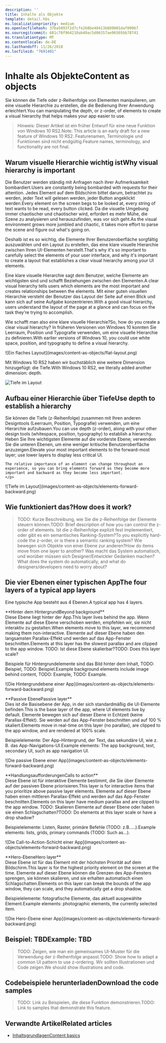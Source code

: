 ```yaml
---
description: ''
title: Inhalte als Objekte
template: detail.hbs
ms.localizationpriority: medium
ms.openlocfilehash: 37ba5093f2d7cfe268be40413b889801daf00967
ms.sourcegitcommit: 681c70f964210ab49ac5d06357ae96505bb78741
ms.translationtype: MT
ms.contentlocale: de-DE
ms.lasthandoff: 11/26/2018
ms.locfileid: "7691401"
---
```

# <a name="content-as-objects"></a><span data-ttu-id="5e0e9-102">Inhalte als Objekte</span><span class="sxs-lookup"><span data-stu-id="5e0e9-102">Content as objects</span></span>

 

<span data-ttu-id="5e0e9-103">Sie können die Tiefe oder z-Reihenfolge von Elementen manipulieren, um eine visuelle Hierarchie zu erstellen, die die Bedienung Ihrer Anwendung erleichtert.</span><span class="sxs-lookup"><span data-stu-id="5e0e9-103">You can manipulating the depth, or z-order, of elements to create a visual hierarchy that helps makes your app easier to use.</span></span>  

> <span data-ttu-id="5e0e9-104">Hinweis: Dieser Artikel ist ein früher Entwurf für eine neue Funktion von Windows 10 RS2.</span><span class="sxs-lookup"><span data-stu-id="5e0e9-104">Note: This article is an early draft for a new feature of Windows 10 RS2.</span></span> <span data-ttu-id="5e0e9-105">Featurenamen, Terminologie und Funktionen sind nicht endgültig.</span><span class="sxs-lookup"><span data-stu-id="5e0e9-105">Feature names, terminology, and functionality are not final.</span></span> 

## <a name="why-visual-hierarchy-is-important"></a><span data-ttu-id="5e0e9-106">Warum visuelle Hierarchie wichtig ist</span><span class="sxs-lookup"><span data-stu-id="5e0e9-106">Why visual hierarchy is important</span></span>

<span data-ttu-id="5e0e9-107">Die Benutzer werden ständig mit Anfragen nach ihrer Aufmerksamkeit bombardiert.</span><span class="sxs-lookup"><span data-stu-id="5e0e9-107">Users are constantly being bombarded with requests for their attention.</span></span> <span data-ttu-id="5e0e9-108">Jedes Element auf dem Bildschirm bittet darum, betrachtet zu werden, jeder Text will gelesen werden, jeder Button angeklickt werden.</span><span class="sxs-lookup"><span data-stu-id="5e0e9-108">Every element on the screen begs to be looked at, every string of text wants to be read, every button clicked.</span></span> <span data-ttu-id="5e0e9-109">Da die visuelle Umgebung immer chaotischer und chaotischer wird, erfordert es mehr Mühe, die Szene zu analysieren und herauszufinden, was vor sich geht.</span><span class="sxs-lookup"><span data-stu-id="5e0e9-109">As the visual environment grows more jumbled and chaotic, it takes more effort to parse the scene and figure out what's going on.</span></span>  

<span data-ttu-id="5e0e9-110">Deshalb ist es so wichtig, die Elemente Ihrer Benutzeroberfläche sorgfältig auszuwählen und ein Layout zu erstellen, das eine klare visuelle Hierarchie zwischen Ihren UI-Elementen herstellt.</span><span class="sxs-lookup"><span data-stu-id="5e0e9-110">That's why it's so important to carefully select the elements of your user interface, and why it's important to create a layout that establishes a clear visual hierarchy among your UI elements.</span></span> <!-- Every element is competing for the user's attention, and every time you add an element, you add a mental tax to the user. -->

<span data-ttu-id="5e0e9-111">Eine klare visuelle Hierarchie sagt dem Benutzer, welche Elemente am wichtigsten sind und schafft Beziehungen zwischen den Elementen.</span><span class="sxs-lookup"><span data-stu-id="5e0e9-111">A clear visual hierarchy tells users which elements are the most important and creates relationships between the elements.</span></span> <span data-ttu-id="5e0e9-112">Mit einer guten visuellen Hierarchie versteht der Benutzer das Layout der Seite auf einen Blick und kann sich auf seine Aufgabe konzentrieren.</span><span class="sxs-lookup"><span data-stu-id="5e0e9-112">With a good visual hierarchy, users understand the layout of the page at a glance and can focus on the task they're trying to accomplish.</span></span> 

<p></p>


<div class="side-by-side">
<div class="side-by-side-content">
  <div class="side-by-side-content-left">
  <p><span data-ttu-id="5e0e9-113">Wie schafft man also eine klare visuelle Hierarchie?</span><span class="sxs-lookup"><span data-stu-id="5e0e9-113">So, how do you create a clear visual hierarchy?</span></span> <span data-ttu-id="5e0e9-114">In früheren Versionen von Windows 10 konnten Sie Leerraum, Position und Typografie verwenden, um eine visuelle Hierarchie zu definieren.</span><span class="sxs-lookup"><span data-stu-id="5e0e9-114">With earlier versions of Windows 10, you could use white space, position, and typography to define a visual hierarchy.</span></span> </p>
  </div>
  <div class="side-by-side-content-right">
    ![Ein flaches Layout](images/content-as-objects/flat-layout.png)
    
  </div>
</div>
</div>

<span data-ttu-id="5e0e9-116">Mit Windows 10 RS2 haben wir buchstäblich eine weitere Dimension hinzugefügt: die Tiefe.</span><span class="sxs-lookup"><span data-stu-id="5e0e9-116">With Windows 10 RS2, we literally added another dimension: depth.</span></span> 

![Tiefe im Layout](images/content-as-objects/depth-in-layout2.png)


## <a name="use-depth-to-establish-a-hierarchy"></a><span data-ttu-id="5e0e9-118">Aufbau einer Hierarchie über Tiefe</span><span class="sxs-lookup"><span data-stu-id="5e0e9-118">Use depth to establish a hierarchy</span></span> 

<p></p>

<div class="side-by-side">
<div class="side-by-side-content">
  <div class="side-by-side-content-left">
     <p><span data-ttu-id="5e0e9-119">Sie können die Tiefe (z-Reihenfolge) zusammen mit Ihren anderen Designtools (Leerraum, Position, Typografie) verwenden, um eine Hierarchie aufzubauen.</span><span class="sxs-lookup"><span data-stu-id="5e0e9-119">You can use depth (z-order), along with your other design tools (whitespace, position, typography) to establish a hierarchy.</span></span> <span data-ttu-id="5e0e9-120">Heben Sie Ihre wichtigsten Elemente auf die vorderste Ebene; verwenden Sie die unteren Ebenen, um eine weniger kritische Benutzeroberfläche anzuzeigen.</span><span class="sxs-lookup"><span data-stu-id="5e0e9-120">Elevate your most important elements to the forward-most layer; use lower layers to display less critical UI.</span></span> 

    The relative importance of an element can change throughout an experience, so you can bring elements forward as they become more important and backward as they become less important. 
    </p>
  </div>
  <div class="side-by-side-content-right">
    ![Tiefe im Layout](images/content-as-objects/elements-forward-backward.png) 
    
  </div>
</div>
</div>

## <a name="how-does-it-work"></a><span data-ttu-id="5e0e9-122">Wie funktioniert das?</span><span class="sxs-lookup"><span data-stu-id="5e0e9-122">How does it work?</span></span>
> <span data-ttu-id="5e0e9-123">TODO: Kurze Beschreibung, wie Sie die z-Reihenfolge der Elemente steuern können.</span><span class="sxs-lookup"><span data-stu-id="5e0e9-123">TODO: Brief description of how you can control the z-order of elements.</span></span> <span data-ttu-id="5e0e9-124">Ist die z-Reihenfolge explizit fest implementiert, oder gibt es ein semantisches Ranking-System?</span><span class="sxs-lookup"><span data-stu-id="5e0e9-124">To you explicitly hard-code the z-order, or is there a semantic ranking system?</span></span> <span data-ttu-id="5e0e9-125">Wie bewegen sich Objekte von einer Ebene zur anderen?</span><span class="sxs-lookup"><span data-stu-id="5e0e9-125">How do items move from one layer to another?</span></span> <span data-ttu-id="5e0e9-126">Was macht das System automatisch, und worüber müssen sich Designer/Entwickler Gedanken machen?</span><span class="sxs-lookup"><span data-stu-id="5e0e9-126">What does the system do automatically, and what do designers/developers need to worry about?</span></span> 

## <a name="the-four-layers-of-a-typical-app-layers"></a><span data-ttu-id="5e0e9-127">Die vier Ebenen einer typischen App</span><span class="sxs-lookup"><span data-stu-id="5e0e9-127">The four layers of a typical app layers</span></span>

<p><span data-ttu-id="5e0e9-128">Eine typische App besteht aus 4 Ebenen.</span><span class="sxs-lookup"><span data-stu-id="5e0e9-128">A typical app has 4 layers.</span></span></p>
<p></p>

<div class="side-by-side">
<div class="side-by-side-content">
  <div class="side-by-side-content-left">
  **<span data-ttu-id="5e0e9-129">Hinter dem Hintergrund</span><span class="sxs-lookup"><span data-stu-id="5e0e9-129">Beyond background</span></span>** <br/>
<span data-ttu-id="5e0e9-130">Diese Ebene liegt hinter der App.</span><span class="sxs-lookup"><span data-stu-id="5e0e9-130">This layer lives behind the app.</span></span>  <span data-ttu-id="5e0e9-131">Wenn Elemente auf diese Ebene verschoben werden, empfehlen wir, sie nicht interaktiv zu gestalten.</span><span class="sxs-lookup"><span data-stu-id="5e0e9-131">When elements move to this layer, we recommend making them non-interactive.</span></span> <span data-ttu-id="5e0e9-132">Elemente auf dieser Ebene haben den langsamsten Parallax-Effekt und werden auf das App-Fenster beschnitten.</span><span class="sxs-lookup"><span data-stu-id="5e0e9-132">Elements at this layer has the slowest parallax and are clipped to the app window.</span></span> <span data-ttu-id="5e0e9-133">TODO: Ist diese Ebene skalierbar?</span><span class="sxs-lookup"><span data-stu-id="5e0e9-133">TODO: Does this layer scale?</span></span> 

<p><span data-ttu-id="5e0e9-134">Beispiele für Hintergrundelemente sind das Bild hinter dem Inhalt, TODO: Beispiel, TODO: Beispiel.</span><span class="sxs-lookup"><span data-stu-id="5e0e9-134">Example background elements include image behind content, TODO: Example, TODO: Example.</span></span></p>
  </div>
  <div class="side-by-side-content-right">
    ![Die Hintergrundebene einer App](images/content-as-objects/elements-forward-backward.png)
    
  </div>
</div>
</div>

<p></p>

<div class="side-by-side">
<div class="side-by-side-content">
  <div class="side-by-side-content-left">
  **<span data-ttu-id="5e0e9-136">Passive Ebene</span><span class="sxs-lookup"><span data-stu-id="5e0e9-136">Passive layer</span></span>** <br/>
<span data-ttu-id="5e0e9-137">Dies ist die Basisebene der App, in der sich standardmäßig die UI-Elemente befinden.</span><span class="sxs-lookup"><span data-stu-id="5e0e9-137">This is the base layer of the app, where UI elements live by default.</span></span>  <span data-ttu-id="5e0e9-138">Elemente bewegen sich auf dieser Ebene in Echtzeit (keine Parallax-Effekt). Sie werden auf das App-Fenster beschnitten und auf 100 % skaliert.</span><span class="sxs-lookup"><span data-stu-id="5e0e9-138">Elements move in real-time on this layer (no parallax), are clipped to the app window, and are rendered at 100% scale.</span></span> 

<p><span data-ttu-id="5e0e9-139">Beispielelemente: Der App-Hintergrund, der Text, das sekundäre UI, wie z. B. das App-Navigations-UI.</span><span class="sxs-lookup"><span data-stu-id="5e0e9-139">Example elements: The app background, text, secondary UI, such as app navigation UI.</span></span></p>
  </div>
  <div class="side-by-side-content-right">
    ![Die passive Ebene einer App](images/content-as-objects/elements-forward-backward.png)
    
  </div>
</div>
</div>

<p></p>

<div class="side-by-side">
<div class="side-by-side-content">
  <div class="side-by-side-content-left">
  **<span data-ttu-id="5e0e9-141">Handlungsaufforderungen</span><span class="sxs-lookup"><span data-stu-id="5e0e9-141">Calls to action</span></span>** <br/>
<span data-ttu-id="5e0e9-142">Diese Ebene ist für interaktive Elemente bestimmt, die Sie über Elemente auf der passiven Ebene priorisieren.</span><span class="sxs-lookup"><span data-stu-id="5e0e9-142">This layer is for interactive items that you prioritize above passive layer elements.</span></span> <span data-ttu-id="5e0e9-143">Elemente auf dieser Ebene haben einen mittleren Parallax-Effekt und werden auf das App-Fenster beschnitten.</span><span class="sxs-lookup"><span data-stu-id="5e0e9-143">Elements on this layer have medium parallax and are clipped to the app window.</span></span> <span data-ttu-id="5e0e9-144">TODO: Skalieren Elemente auf dieser Ebene oder haben sie einen Schlagschatten?</span><span class="sxs-lookup"><span data-stu-id="5e0e9-144">TODO: Do elements at this layer scale or have a drop shadow?</span></span>

<p><span data-ttu-id="5e0e9-145">Beispielelemente: Listen, Raster, primäre Befehle (TODO: z.B.....).</span><span class="sxs-lookup"><span data-stu-id="5e0e9-145">Example elements: lists, grids, primary commands (TODO: Such as...).</span></span></p> 
  </div>
  <div class="side-by-side-content-right">
    ![Die Call-to-Action-Schicht einer App](images/content-as-objects/elements-forward-backward.png)
    
  </div>
</div>
</div>

<p></p>
<div class="side-by-side">
<div class="side-by-side-content">
  <div class="side-by-side-content-left">
  **<span data-ttu-id="5e0e9-147">Hero-Ebene</span><span class="sxs-lookup"><span data-stu-id="5e0e9-147">Hero layer</span></span>** <br/>
<span data-ttu-id="5e0e9-148">Diese Ebene ist für das Element mit der höchsten Priorität auf dem Bildschirm.</span><span class="sxs-lookup"><span data-stu-id="5e0e9-148">This layer is for the highest priority element on the screen at the time.</span></span>  <span data-ttu-id="5e0e9-149">Elemente auf dieser Ebene können die Grenzen des App-Fensters sprengen, sie können skalieren, und sie erhalten automatisch einen Schlagschatten.</span><span class="sxs-lookup"><span data-stu-id="5e0e9-149">Elements on this layer can break the bounds of the app window, they can scale, and they automatically get a drop shadow.</span></span>

<p><span data-ttu-id="5e0e9-150">Beispielelemente: fotografische Elemente, das aktuell ausgewählte Element.</span><span class="sxs-lookup"><span data-stu-id="5e0e9-150">Example elements: photographic elements, the currently selected item.</span></span></p>  
  </div>
  <div class="side-by-side-content-right">
    ![Die Hero-Ebene einer App](images/content-as-objects/elements-forward-backward.png)
    
  </div>
</div>
</div>



<!--
Depth is meaningful; it establishes visual and interactive hierarchy for users to efficiently complete tasks. Depth orients users in our system. 
-->

## <a name="example-tbd"></a><span data-ttu-id="5e0e9-152">Beispiel: TBD</span><span class="sxs-lookup"><span data-stu-id="5e0e9-152">Example: TBD</span></span>
> <span data-ttu-id="5e0e9-153">TODO: Zeigen, wie man ein gemeinsames UI-Muster für die Verwendung der z-Reihenfolge anpasst.</span><span class="sxs-lookup"><span data-stu-id="5e0e9-153">TODO: Show how to adapt a common UI pattern to use z-ordering.</span></span> <span data-ttu-id="5e0e9-154">Wir sollten Illustrationen und Code zeigen.</span><span class="sxs-lookup"><span data-stu-id="5e0e9-154">We should show illustrations and code.</span></span> 

## <a name="download-the-code-samples"></a><span data-ttu-id="5e0e9-155">Codebeispiele herunterladen</span><span class="sxs-lookup"><span data-stu-id="5e0e9-155">Download the code samples</span></span>
><span data-ttu-id="5e0e9-156">TODO: Link zu Beispielen, die diese Funktion demonstrieren.</span><span class="sxs-lookup"><span data-stu-id="5e0e9-156">TODO: Link to samples that demonstrate this feature.</span></span> 


## <a name="related-articles"></a><span data-ttu-id="5e0e9-157">Verwandte Artikel</span><span class="sxs-lookup"><span data-stu-id="5e0e9-157">Related articles</span></span>
* [<span data-ttu-id="5e0e9-158">Inhaltsgrundlagen</span><span class="sxs-lookup"><span data-stu-id="5e0e9-158">Content basics</span></span>](../basics/content-basics.md)

